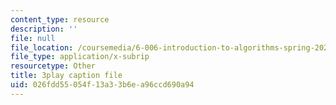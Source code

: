 ```yaml
---
content_type: resource
description: ''
file: null
file_location: /coursemedia/6-006-introduction-to-algorithms-spring-2020/026fdd55054f13a33b6ea96ccd690a94_ZA-tUyM_y7s.srt
file_type: application/x-subrip
resourcetype: Other
title: 3play caption file
uid: 026fdd55-054f-13a3-3b6e-a96ccd690a94
---
```


